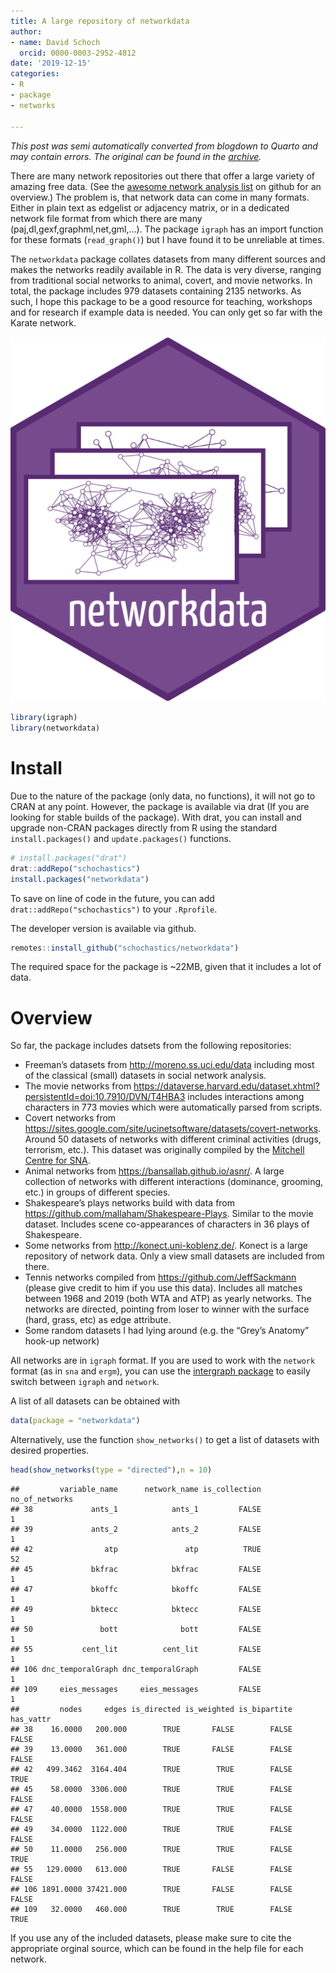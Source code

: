```yaml
---
title: A large repository of networkdata
author:
- name: David Schoch
  orcid: 0000-0003-2952-4812
date: '2019-12-15'
categories:
- R
- package
- networks

---
```




*This post was semi automatically converted from blogdown to Quarto and may contain errors. The original can be found in the [archive](http://archive.schochastics.net/post/a-large-repository-of-networkdata/).*

There are many network repositories out there that offer a large variety
of amazing free data. (See the [awesome network analysis
list](https://github.com/briatte/awesome-network-analysis) on github for
an overview.) The problem is, that network data can come in many
formats. Either in plain text as edgelist or adjacency matrix, or in a
dedicated network file format from which there are many
(paj,dl,gexf,graphml,net,gml,…). The package `igraph` has an import
function for these formats (`read_graph()`) but I have found it to be
unreliable at times.

The `networkdata` package collates datasets from many different sources
and makes the networks readily available in R. The data is very diverse,
ranging from traditional social networks to animal, covert, and movie
networks. In total, the package includes 979 datasets containing 2135
networks. As such, I hope this package to be a good resource for
teaching, workshops and for research if example data is needed. You can
only get so far with the Karate network.

![](networkdataL.png)

``` r
library(igraph)
library(networkdata)
```

# Install

Due to the nature of the package (only data, no functions), it will not
go to CRAN at any point. However, the package is available via drat (If
you are looking for stable builds of the package). With drat, you can
install and upgrade non-CRAN packages directly from R using the standard
`install.packages()` and `update.packages()` functions.

``` r
# install.packages("drat")
drat::addRepo("schochastics")
install.packages("networkdata")
```

To save on line of code in the future, you can add
`drat::addRepo("schochastics")` to your `.Rprofile`.

The developer version is available via github.

``` r
remotes::install_github("schochastics/networkdata")
```

The required space for the package is \~22MB, given that it includes a
lot of data.

# Overview

So far, the package includes datsets from the following repositories:

-   Freeman’s datasets from <http://moreno.ss.uci.edu/data> including
    most of the classical (small) datasets in social network analysis.
-   The movie networks from
    <https://dataverse.harvard.edu/dataset.xhtml?persistentId=doi:10.7910/DVN/T4HBA3>
    includes interactions among characters in 773 movies which were
    automatically parsed from scripts.
-   Covert networks from
    <https://sites.google.com/site/ucinetsoftware/datasets/covert-networks>.
    Around 50 datasets of networks with different criminal activities
    (drugs, terrorism, etc.). This dataset was originally compiled by
    the [Mitchell Centre for
    SNA](https://www.socialsciences.manchester.ac.uk/mitchell-centre/research/covert-networks/).
-   Animal networks from <https://bansallab.github.io/asnr/>. A large
    collection of networks with different interactions (dominance,
    grooming, etc.) in groups of different species.
-   Shakespeare’s plays networks build with data from
    <https://github.com/mallaham/Shakespeare-Plays>. Similar to the
    movie dataset. Includes scene co-appearances of characters in 36
    plays of Shakespeare.
-   Some networks from <http://konect.uni-koblenz.de/>. Konect is a
    large repository of network data. Only a view small datasets are
    included from there.
-   Tennis networks compiled from <https://github.com/JeffSackmann>
    (please give credit to him if you use this data). Includes all
    matches between 1968 and 2019 (both WTA and ATP) as yearly networks.
    The networks are directed, pointing from loser to winner with the
    surface (hard, grass, etc) as edge attribute.
-   Some random datasets I had lying around (e.g. the “Grey’s Anatomy”
    hook-up network)

All networks are in `igraph` format. If you are used to work with the
`network` format (as in `sna` and `ergm`), you can use the [intergraph
package](https://cran.rstudio.com/web/packages/intergraph/index.html) to
easily switch between `igraph` and `network`.

A list of all datasets can be obtained with

``` r
data(package = "networkdata")
```

Alternatively, use the function `show_networks()` to get a list of
datasets with desired properties.

``` r
head(show_networks(type = "directed"),n = 10)
```

``` hljs
##         variable_name      network_name is_collection no_of_networks
## 38             ants_1            ants_1         FALSE              1
## 39             ants_2            ants_2         FALSE              1
## 42                atp               atp          TRUE             52
## 45             bkfrac            bkfrac         FALSE              1
## 47             bkoffc            bkoffc         FALSE              1
## 49             bktecc            bktecc         FALSE              1
## 50               bott              bott         FALSE              1
## 55           cent_lit          cent_lit         FALSE              1
## 106 dnc_temporalGraph dnc_temporalGraph         FALSE              1
## 109     eies_messages     eies_messages         FALSE              1
##         nodes     edges is_directed is_weighted is_bipartite has_vattr
## 38    16.0000   200.000        TRUE       FALSE        FALSE     FALSE
## 39    13.0000   361.000        TRUE       FALSE        FALSE     FALSE
## 42   499.3462  3164.404        TRUE        TRUE        FALSE      TRUE
## 45    58.0000  3306.000        TRUE        TRUE        FALSE     FALSE
## 47    40.0000  1558.000        TRUE        TRUE        FALSE     FALSE
## 49    34.0000  1122.000        TRUE        TRUE        FALSE     FALSE
## 50    11.0000   256.000        TRUE        TRUE        FALSE      TRUE
## 55   129.0000   613.000        TRUE       FALSE        FALSE     FALSE
## 106 1891.0000 37421.000        TRUE       FALSE        FALSE     FALSE
## 109   32.0000   460.000        TRUE        TRUE        FALSE      TRUE
```

If you use any of the included datasets, please make sure to cite the
appropriate orginal source, which can be found in the help file for each
network.

